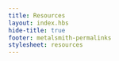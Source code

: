 ```yaml
---
title: Resources
layout: index.hbs
hide-title: true
footer: metalsmith-permalinks
stylesheet: resources
---
```

<div class="sub-teams">

</div>
<div class="meetings">

</div>
<div class="goals">

</div>

<div class="forms">

</div>
